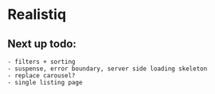 # Realistiq

## Next up todo:
    - filters + sorting
    - suspense, error boundary, server side loading skeleton
    - replace carousel?
    - single listing page